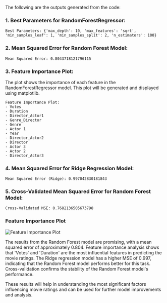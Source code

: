 The following are the outputs generated from the code:

### 1. Best Parameters for RandomForestRegressor:
```plaintext
Best Parameters: {'max_depth': 10, 'max_features': 'sqrt', 'min_samples_leaf': 1, 'min_samples_split': 2, 'n_estimators': 100}
```

### 2. Mean Squared Error for Random Forest Model:
```plaintext
Mean Squared Error: 0.8043718121796115
```

### 3. Feature Importance Plot:
The plot shows the importance of each feature in the RandomForestRegressor model. This plot will be generated and displayed using matplotlib.

```plaintext
Feature Importance Plot:
- Votes
- Duration
- Director_Actor1
- Genre_Director
- Genre
- Actor 1
- Year
- Director_Actor2
- Director
- Actor 3
- Actor 2
- Director_Actor3
```

### 4. Mean Squared Error for Ridge Regression Model:
```plaintext
Mean Squared Error (Ridge): 0.997042830181843
```

### 5. Cross-Validated Mean Squared Error for Random Forest Model:
```plaintext
Cross-Validated MSE: 0.7682136505673798
```
### Feature Importance Plot
![Feature Importance Plot](images/Feature_Importance_Plot.png)

The results from the Random Forest model are promising, with a mean squared error of approximately 0.804. Feature importance analysis shows that 'Votes' and 'Duration' are the most influential features in predicting the movie ratings. The Ridge regression model has a higher MSE of 0.997, indicating that the Random Forest model performs better for this task. Cross-validation confirms the stability of the Random Forest model's performance.

These results will help in understanding the most significant factors influencing movie ratings and can be used for further model improvements and analysis.
